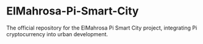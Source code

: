 # ElMahrosa-Pi-Smart-City
The official repository for the ElMahrosa Pi Smart City project, integrating Pi cryptocurrency into urban development.
